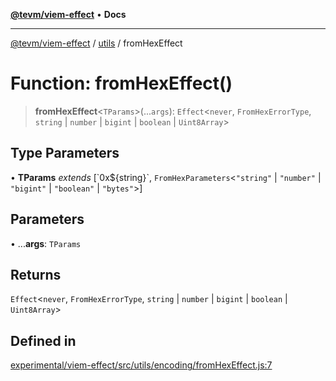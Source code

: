 [**@tevm/viem-effect**](../../README.md) • **Docs**

***

[@tevm/viem-effect](../../modules.md) / [utils](../README.md) / fromHexEffect

# Function: fromHexEffect()

> **fromHexEffect**\<`TParams`\>(...`args`): `Effect`\<`never`, `FromHexErrorType`, `string` \| `number` \| `bigint` \| `boolean` \| `Uint8Array`\>

## Type Parameters

• **TParams** *extends* [\`0x$\{string\}\`, `FromHexParameters`\<`"string"` \| `"number"` \| `"bigint"` \| `"boolean"` \| `"bytes"`\>]

## Parameters

• ...**args**: `TParams`

## Returns

`Effect`\<`never`, `FromHexErrorType`, `string` \| `number` \| `bigint` \| `boolean` \| `Uint8Array`\>

## Defined in

[experimental/viem-effect/src/utils/encoding/fromHexEffect.js:7](https://github.com/qbzzt/tevm-monorepo/blob/main/experimental/viem-effect/src/utils/encoding/fromHexEffect.js#L7)
